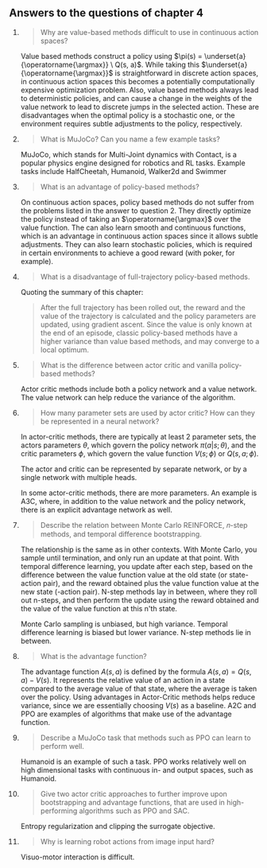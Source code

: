 ## Answers to the questions of chapter 4

1. 
    > Why are value-based methods difficult to use in continuous action spaces?  

    Value based methods construct a policy using $\pi(s) = \underset{a}{\operatorname{\argmax}} \ Q(s, a)$. While taking this $\underset{a}{\operatorname{\argmax}}$ is straightforward in discrete action spaces, in continuous action spaces this becomes a potentially computationally expensive optimization problem. Also, value based methods always lead to deterministic policies, and can cause a change in the weights of the value network to lead to discrete jumps in the selected action. These are disadvantages when the optimal policy is a stochastic one, or the environment requires subtle adjustments to the policy, respectively.

2.
    > What is MuJoCo? Can you name a few example tasks?

    MuJoCo, which stands for Multi-Joint dynamics with Contact, is a popular physics engine designed for robotics and RL tasks. Example tasks include HalfCheetah, Humanoid, Walker2d and Swimmer

3. 
    > What is an advantage of policy-based methods?

    On continuous action spaces, policy based methods do not suffer from the problems listed in the answer to question 2. They directly optimize the policy instead of taking an $\operatorname{\argmax}$ over the value function. The can also learn smooth and continuous functions, which is an advantage in continuous action spaces since it allows subtle adjustments. They can also learn stochastic policies, which is required in certain environments to achieve a good reward (with poker, for example).

4.
    > What is a disadvantage of full-trajectory policy-based methods.

    Quoting the summary of this chapter:
    > After the full trajectory has been rolled out, the reward and the value of the trajectory is calculated and the policy parameters are updated, using gradient ascent. Since the value is only known at the end of an episode, classic policy-based methods have a higher variance than value based methods, and may converge to a local optimum.

5.
    > What is the difference between actor critic and vanilla policy-based methods?

    Actor critic methods include both a policy network and a value network. The value network can help reduce the variance of the algorithm.

6. 
    > How many parameter sets are used by actor critic? How can they be represented in a neural network?

    In actor-critic methods, there are typically at least 2 parameter sets, the actors parameters $\theta$, which govern the policy network $\pi(a | s; \theta)$, and the critic parameters $\phi$, which govern the value function $V(s; \phi)$ or $Q(s, a;\phi)$.  

    The actor and critic can be represented by separate network, or by a single network with multiple heads.

    In some actor-critic methods, there are more parameters. An example is A3C, where, in addition to the value network and the policy network, there is an explicit advantage network as well.

7.
    > Describe the relation between Monte Carlo REINFORCE, 𝑛-step methods, and temporal difference bootstrapping.

    The relationship is the same as in other contexts. With Monte Carlo, you sample until termination, and only run an update at that point. With temporal difference learning, you update after each step, based on the difference between the value function value at the old state (or state-action pair), and the reward obtained plus the value function value at the new state (-action pair). N-step methods lay in between, where they roll out n-steps, and then perform the update using the reward obtained and the value of the value function at this n'th state.

    Monte Carlo sampling is unbiased, but high variance. Temporal difference learning is biased but lower variance. N-step methods lie in between.

8. 
    > What is the advantage function?

    The advantage function $A(s, a)$ is defined by the formula $A(s,a) = Q(s, a) - V(s)$. It represents the relative value of an action in a state compared to the average value of that state, where the average is taken over the policy. Using advantages in Actor-Critic methods helps reduce variance, since we are essentially choosing $V(s)$ as a baseline. A2C and PPO are examples of algorithms that make use of the advantage function.

9. 
    > Describe a MuJoCo task that methods such as PPO can learn to perform well.

    Humanoid is an example of such a task. PPO works relatively well on high dimensional tasks with continuous in- and output spaces, such as Humanoid.

10. 
    > Give two actor critic approaches to further improve upon bootstrapping and advantage functions, that are used in high-performing algorithms such as PPO and SAC.

    Entropy regularization and clipping the surrogate objective.

11. 
    > Why is learning robot actions from image input hard?

    Visuo-motor interaction is difficult.




